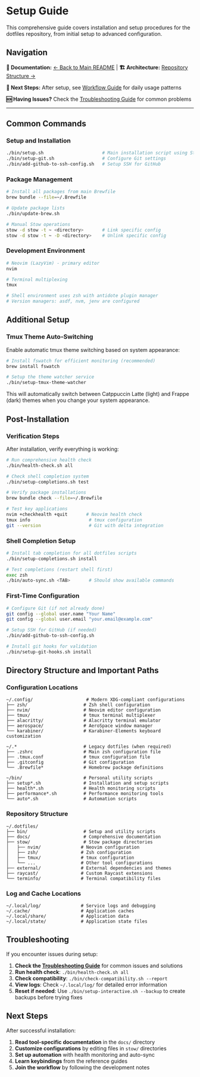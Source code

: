 # Setup Guide

This comprehensive guide covers installation and setup procedures for the dotfiles repository, from initial setup to advanced configuration.

## Navigation

**📖 Documentation:** [← Back to Main README](../README.md) | **🏗️ Architecture:** [Repository Structure →](architecture.md)

**🔄 Next Steps:** After setup, see [Workflow Guide](workflow-guide.md) for daily usage patterns

**🆘 Having Issues?** Check the [Troubleshooting Guide](troubleshooting.md) for common problems

---

## Common Commands

### Setup and Installation

```bash
./bin/setup.sh                      # Main installation script using Stow
./bin/setup-git.sh                  # Configure Git settings
./bin/add-github-to-ssh-config.sh   # Setup SSH for GitHub
```

### Package Management

```bash
# Install all packages from main Brewfile
brew bundle --file=~/.Brewfile

# Update package lists
./bin/update-brew.sh

# Manual Stow operations
stow -d stow -t ~ <directory>       # Link specific config
stow -d stow -t ~ -D <directory>    # Unlink specific config
```

### Development Environment

```bash
# Neovim (LazyVim) - primary editor
nvim

# Terminal multiplexing
tmux

# Shell environment uses zsh with antidote plugin manager
# Version managers: asdf, nvm, jenv are configured
```

## Additional Setup

### Tmux Theme Auto-Switching

Enable automatic tmux theme switching based on system appearance:

```bash
# Install fswatch for efficient monitoring (recommended)
brew install fswatch

# Setup the theme watcher service
./bin/setup-tmux-theme-watcher
```

This will automatically switch between Catppuccin Latte (light) and Frappe
(dark) themes when you change your system appearance.

## Post-Installation

### Verification Steps

After installation, verify everything is working:

```bash
# Run comprehensive health check
./bin/health-check.sh all

# Check shell completion system
./bin/setup-completions.sh test

# Verify package installations
brew bundle check --file=~/.Brewfile

# Test key applications
nvim +checkhealth +quit       # Neovim health check
tmux info                      # tmux configuration
git --version                  # Git with delta integration
```

### Shell Completion Setup

```bash
# Install tab completion for all dotfiles scripts
./bin/setup-completions.sh install

# Test completions (restart shell first)
exec zsh
./bin/auto-sync.sh <TAB>       # Should show available commands
```

### First-Time Configuration

```bash
# Configure Git (if not already done)
git config --global user.name "Your Name"
git config --global user.email "your.email@example.com"

# Setup SSH for GitHub (if needed)
./bin/add-github-to-ssh-config.sh

# Install git hooks for validation
./bin/setup-git-hooks.sh install
```

## Directory Structure and Important Paths

### Configuration Locations

```
~/.config/                    # Modern XDG-compliant configurations
├── zsh/                     # Zsh shell configuration
├── nvim/                    # Neovim editor configuration
├── tmux/                    # tmux terminal multiplexer
├── alacritty/               # Alacritty terminal emulator
├── aerospace/               # AeroSpace window manager
└── karabiner/               # Karabiner-Elements keyboard customization

~/.*                         # Legacy dotfiles (when required)
├── .zshrc                   # Main zsh configuration file
├── .tmux.conf               # tmux configuration file
├── .gitconfig               # Git configuration
└── .Brewfile*               # Homebrew package definitions

~/bin/                       # Personal utility scripts
├── setup*.sh                # Installation and setup scripts
├── health*.sh               # Health monitoring scripts
├── performance*.sh          # Performance monitoring tools
└── auto*.sh                 # Automation scripts
```

### Repository Structure

```
~/.dotfiles/
├── bin/                     # Setup and utility scripts
├── docs/                    # Comprehensive documentation
├── stow/                    # Stow package directories
│   ├── nvim/               # Neovim configuration
│   ├── zsh/                # Zsh configuration
│   ├── tmux/               # tmux configuration
│   └── ...                 # Other tool configurations
├── external/               # External dependencies and themes
├── raycast/                # Custom Raycast extensions
└── terminfo/               # Terminal compatibility files
```

### Log and Cache Locations

```
~/.local/log/               # Service logs and debugging
~/.cache/                   # Application caches
~/.local/share/             # Application data
~/.local/state/             # Application state files
```

## Troubleshooting

If you encounter issues during setup:

1. **Check the [Troubleshooting Guide](troubleshooting.md)** for common issues and solutions
2. **Run health check**: `./bin/health-check.sh all`
3. **Check compatibility**: `./bin/check-compatibility.sh --report`
4. **View logs**: Check `~/.local/log/` for detailed error information
5. **Reset if needed**: Use `./bin/setup-interactive.sh --backup` to create backups before trying fixes

## Next Steps

After successful installation:

1. **Read tool-specific documentation** in the `docs/` directory
2. **Customize configurations** by editing files in `stow/` directories
3. **Set up automation** with health monitoring and auto-sync
4. **Learn keybindings** from the reference guides
5. **Join the workflow** by following the development notes
